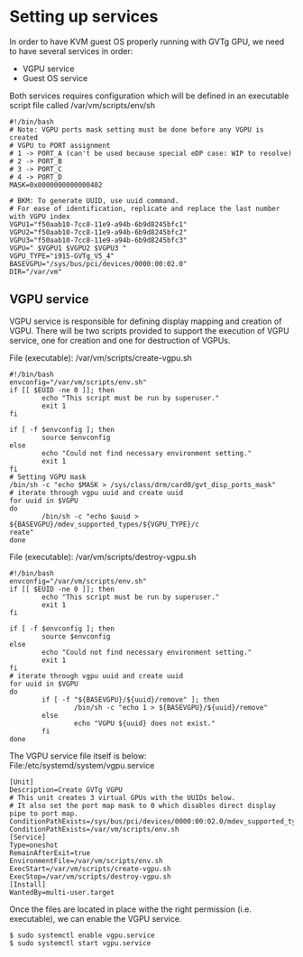 # Setting up services

In order to have KVM guest OS properly running with GVTg GPU, we need to have several services in order:
* VGPU service
* Guest OS service

Both services requires configuration which will be defined in an executable script file called /var/vm/scripts/env/sh
```
#!/bin/bash
# Note: VGPU ports mask setting must be done before any VGPU is created
# VGPU to PORT assignment
# 1 -> PORT_A (can't be used because special eDP case: WIP to resolve)
# 2 -> PORT_B
# 3 -> PORT_C
# 4 -> PORT_D
MASK=0x0000000000000402

# BKM: To generate UUID, use uuid command.
# For ease of identification, replicate and replace the last number with VGPU index
VGPU1="f50aab10-7cc8-11e9-a94b-6b9d8245bfc1"
VGPU2="f50aab10-7cc8-11e9-a94b-6b9d8245bfc2"
VGPU3="f50aab10-7cc8-11e9-a94b-6b9d8245bfc3"
VGPU=" $VGPU1 $VGPU2 $VGPU3 "
VGPU_TYPE="i915-GVTg_V5_4"
BASEVGPU="/sys/bus/pci/devices/0000:00:02.0"
DIR="/var/vm"
```

## VGPU service

VGPU service is responsible for defining display mapping and creation of VGPU. There will be two scripts provided to support the execution of VGPU service, one for creation and one for destruction of VGPUs.

File (executable): /var/vm/scripts/create-vgpu.sh
```
#!/bin/bash
envconfig="/var/vm/scripts/env.sh"
if [[ $EUID -ne 0 ]]; then
        echo "This script must be run by superuser."
        exit 1
fi

if [ -f $envconfig ]; then
        source $envconfig
else
        echo "Could not find necessary environment setting."
        exit 1
fi
# Setting VGPU mask
/bin/sh -c "echo $MASK > /sys/class/drm/card0/gvt_disp_ports_mask"
# iterate through vgpu uuid and create uuid
for uuid in $VGPU
do
        /bin/sh -c "echo $uuid > ${BASEVGPU}/mdev_supported_types/${VGPU_TYPE}/c
reate"
done
```

File (executable): /var/vm/scripts/destroy-vgpu.sh
```
#!/bin/bash
envconfig="/var/vm/scripts/env.sh"
if [[ $EUID -ne 0 ]]; then
        echo "This script must be run by superuser."
        exit 1
fi

if [ -f $envconfig ]; then
        source $envconfig
else
        echo "Could not find necessary environment setting."
        exit 1
fi
# iterate through vgpu uuid and create uuid
for uuid in $VGPU
do
        if [ -f "${BASEVGPU}/${uuid}/remove" ]; then
                /bin/sh -c "echo 1 > ${BASEVGPU}/${uuid}/remove"
        else
                echo "VGPU ${uuid} does not exist."
        fi
done
```

The VGPU service file itself is below:
File:/etc/systemd/system/vgpu.service
```
[Unit]
Description=Create GVTg VGPU
# This unit creates 3 virtual GPUs with the UUIDs below.
# It also set the port map mask to 0 which disables direct display pipe to port map.
ConditionPathExists=/sys/bus/pci/devices/0000:00:02.0/mdev_supported_types
ConditionPathExists=/var/vm/scripts/env.sh
[Service]
Type=oneshot
RemainAfterExit=true
EnvironmentFile=/var/vm/scripts/env.sh
ExecStart=/var/vm/scripts/create-vgpu.sh
ExecStop=/var/vm/scripts/destroy-vgpu.sh
[Install]
WantedBy=multi-user.target
```
Once the files are located in place withe the right permission (i.e. executable), we can enable the VGPU service.
```
$ sudo systemctl enable vgpu.service
$ sudo systemctl start vgpu.service
```
